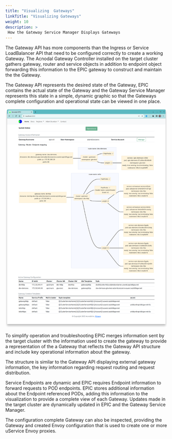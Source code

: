 ```yaml
---
title: "Visualizing  Gateways"
linkTitle: "Visualizing Gateways"
weight: 10
description: >
 How the Gateway Service Manager Displays Gateways
---
```


The Gateway API has more components than the Ingress or Service LoadBalancer API that need to be configured correctly to create a working Gateway.  The Acnodal Gateway Controller installed on the target cluster gathers gateway, router and service objects in addition to endpoint object forwarding this information to the EPIC gateway to construct and maintain the the Gateway.

The Gateway API represents the desired state of the Gateway, EPIC contains the actual state of the Gateway and the Gateway Service Manager represents this state in a simple, dynamic graphic so that the Gateways complete configuration and operational state can be viewed in one place.


<p align="center">
<img src="gwsm-main.png" style="width:600px">
</p>

To simplify operation and troubleshooting EPIC merges information sent by the target cluster with the information used to create the gateway to provide a representation of the a Gateway that reflects the Gateway API structure and include key operational information about the gateway. 

The structure is similar to the Gateway API displaying external gateway information, the key information regarding request routing and request distribution. 

Service Endpoints are dynamic and EPIC requires Endpoint information to forward requests to POD endpoints.  EPIC stores additional information about the Endpoint referenced PODs, adding this information to the visualization to provide a complete view of each Gateway.  Updates made in the target cluster are dynamically updated in EPIC and the Gateway Service Manager.

The configuration complete Gateway can also be inspected, providing the Gateway and created Envoy configuration that is used to create one or more uService Envoy proxies.

